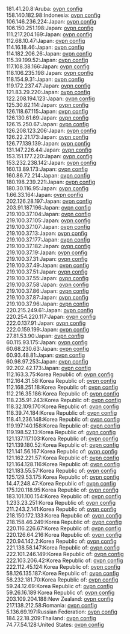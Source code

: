 181.41.20.8:Aruba: [ovpn config](vpn/181_41_20_8.ovpn)  
158.140.182.98:Indonesia: [ovpn config](vpn/158_140_182_98.ovpn)  
106.146.236.224:Japan: [ovpn config](vpn/106_146_236_224.ovpn)  
106.150.251.198:Japan: [ovpn config](vpn/106_150_251_198.ovpn)  
111.217.204.169:Japan: [ovpn config](vpn/111_217_204_169.ovpn)  
112.68.10.47:Japan: [ovpn config](vpn/112_68_10_47.ovpn)  
114.16.18.46:Japan: [ovpn config](vpn/114_16_18_46.ovpn)  
114.182.206.26:Japan: [ovpn config](vpn/114_182_206_26.ovpn)  
115.39.199.52:Japan: [ovpn config](vpn/115_39_199_52.ovpn)  
117.108.38.166:Japan: [ovpn config](vpn/117_108_38_166.ovpn)  
118.106.235.198:Japan: [ovpn config](vpn/118_106_235_198.ovpn)  
118.154.9.31:Japan: [ovpn config](vpn/118_154_9_31.ovpn)  
119.172.237.47:Japan: [ovpn config](vpn/119_172_237_47.ovpn)  
121.83.29.220:Japan: [ovpn config](vpn/121_83_29_220.ovpn)  
122.208.194.123:Japan: [ovpn config](vpn/122_208_194_123.ovpn)  
125.30.82.114:Japan: [ovpn config](vpn/125_30_82_114.ovpn)  
126.118.67.115:Japan: [ovpn config](vpn/126_118_67_115.ovpn)  
126.130.61.69:Japan: [ovpn config](vpn/126_130_61_69.ovpn)  
126.15.250.67:Japan: [ovpn config](vpn/126_15_250_67.ovpn)  
126.208.123.206:Japan: [ovpn config](vpn/126_208_123_206.ovpn)  
126.22.21.173:Japan: [ovpn config](vpn/126_22_21_173.ovpn)  
126.77.139.139:Japan: [ovpn config](vpn/126_77_139_139.ovpn)  
131.147.226.44:Japan: [ovpn config](vpn/131_147_226_44.ovpn)  
153.151.177.220:Japan: [ovpn config](vpn/153_151_177_220.ovpn)  
153.232.238.142:Japan: [ovpn config](vpn/153_232_238_142.ovpn)  
160.13.89.173:Japan: [ovpn config](vpn/160_13_89_173.ovpn)  
160.86.72.214:Japan: [ovpn config](vpn/160_86_72_214.ovpn)  
180.198.239.221:Japan: [ovpn config](vpn/180_198_239_221.ovpn)  
180.30.116.95:Japan: [ovpn config](vpn/180_30_116_95.ovpn)  
1.66.33.164:Japan: [ovpn config](vpn/1_66_33_164.ovpn)  
202.126.28.197:Japan: [ovpn config](vpn/202_126_28_197.ovpn)  
203.91.187.196:Japan: [ovpn config](vpn/203_91_187_196.ovpn)  
219.100.37.104:Japan: [ovpn config](vpn/219_100_37_104.ovpn)  
219.100.37.105:Japan: [ovpn config](vpn/219_100_37_105.ovpn)  
219.100.37.107:Japan: [ovpn config](vpn/219_100_37_107.ovpn)  
219.100.37.13:Japan: [ovpn config](vpn/219_100_37_13.ovpn)  
219.100.37.177:Japan: [ovpn config](vpn/219_100_37_177.ovpn)  
219.100.37.182:Japan: [ovpn config](vpn/219_100_37_182.ovpn)  
219.100.37.19:Japan: [ovpn config](vpn/219_100_37_19.ovpn)  
219.100.37.31:Japan: [ovpn config](vpn/219_100_37_31.ovpn)  
219.100.37.49:Japan: [ovpn config](vpn/219_100_37_49.ovpn)  
219.100.37.51:Japan: [ovpn config](vpn/219_100_37_51.ovpn)  
219.100.37.55:Japan: [ovpn config](vpn/219_100_37_55.ovpn)  
219.100.37.58:Japan: [ovpn config](vpn/219_100_37_58.ovpn)  
219.100.37.86:Japan: [ovpn config](vpn/219_100_37_86.ovpn)  
219.100.37.87:Japan: [ovpn config](vpn/219_100_37_87.ovpn)  
219.100.37.96:Japan: [ovpn config](vpn/219_100_37_96.ovpn)  
220.215.249.61:Japan: [ovpn config](vpn/220_215_249_61.ovpn)  
220.254.220.117:Japan: [ovpn config](vpn/220_254_220_117.ovpn)  
222.0.137.91:Japan: [ovpn config](vpn/222_0_137_91.ovpn)  
222.0.159.199:Japan: [ovpn config](vpn/222_0_159_199.ovpn)  
27.81.53.90:Japan: [ovpn config](vpn/27_81_53_90.ovpn)  
60.115.93.175:Japan: [ovpn config](vpn/60_115_93_175.ovpn)  
60.68.230.63:Japan: [ovpn config](vpn/60_68_230_63.ovpn)  
60.93.48.81:Japan: [ovpn config](vpn/60_93_48_81.ovpn)  
60.98.97.253:Japan: [ovpn config](vpn/60_98_97_253.ovpn)  
92.202.42.173:Japan: [ovpn config](vpn/92_202_42_173.ovpn)  
112.163.3.75:Korea Republic of: [ovpn config](vpn/112_163_3_75.ovpn)  
112.164.31.58:Korea Republic of: [ovpn config](vpn/112_164_31_58.ovpn)  
112.168.251.18:Korea Republic of: [ovpn config](vpn/112_168_251_18.ovpn)  
112.216.35.186:Korea Republic of: [ovpn config](vpn/112_216_35_186.ovpn)  
118.235.91.243:Korea Republic of: [ovpn config](vpn/118_235_91_243.ovpn)  
118.32.109.170:Korea Republic of: [ovpn config](vpn/118_32_109_170.ovpn)  
118.39.74.184:Korea Republic of: [ovpn config](vpn/118_39_74_184.ovpn)  
118.41.236.148:Korea Republic of: [ovpn config](vpn/118_41_236_148.ovpn)  
119.197.140.158:Korea Republic of: [ovpn config](vpn/119_197_140_158.ovpn)  
119.198.52.13:Korea Republic of: [ovpn config](vpn/119_198_52_13.ovpn)  
121.137.117.103:Korea Republic of: [ovpn config](vpn/121_137_117_103.ovpn)  
121.139.180.52:Korea Republic of: [ovpn config](vpn/121_139_180_52.ovpn)  
121.141.56.167:Korea Republic of: [ovpn config](vpn/121_141_56_167.ovpn)  
121.162.221.57:Korea Republic of: [ovpn config](vpn/121_162_221_57.ovpn)  
121.164.128.116:Korea Republic of: [ovpn config](vpn/121_164_128_116.ovpn)  
121.183.55.57:Korea Republic of: [ovpn config](vpn/121_183_55_57.ovpn)  
125.129.53.175:Korea Republic of: [ovpn config](vpn/125_129_53_175.ovpn)  
14.47.248.47:Korea Republic of: [ovpn config](vpn/14_47_248_47.ovpn)  
175.120.118.95:Korea Republic of: [ovpn config](vpn/175_120_118_95.ovpn)  
183.101.100.154:Korea Republic of: [ovpn config](vpn/183_101_100_154.ovpn)  
1.233.23.251:Korea Republic of: [ovpn config](vpn/1_233_23_251.ovpn)  
211.243.2.141:Korea Republic of: [ovpn config](vpn/211_243_2_141.ovpn)  
218.150.172.133:Korea Republic of: [ovpn config](vpn/218_150_172_133.ovpn)  
218.158.46.249:Korea Republic of: [ovpn config](vpn/218_158_46_249.ovpn)  
220.116.226.67:Korea Republic of: [ovpn config](vpn/220_116_226_67.ovpn)  
220.126.64.216:Korea Republic of: [ovpn config](vpn/220_126_64_216.ovpn)  
220.94.142.2:Korea Republic of: [ovpn config](vpn/220_94_142_2.ovpn)  
221.138.58.147:Korea Republic of: [ovpn config](vpn/221_138_58_147.ovpn)  
222.101.246.149:Korea Republic of: [ovpn config](vpn/222_101_246_149.ovpn)  
222.103.206.42:Korea Republic of: [ovpn config](vpn/222_103_206_42.ovpn)  
222.112.45.124:Korea Republic of: [ovpn config](vpn/222_112_45_124.ovpn)  
58.126.135.187:Korea Republic of: [ovpn config](vpn/58_126_135_187.ovpn)  
58.232.181.70:Korea Republic of: [ovpn config](vpn/58_232_181_70.ovpn)  
59.24.12.69:Korea Republic of: [ovpn config](vpn/59_24_12_69.ovpn)  
59.26.16.189:Korea Republic of: [ovpn config](vpn/59_26_16_189.ovpn)  
203.109.204.188:New Zealand: [ovpn config](vpn/203_109_204_188.ovpn)  
217.138.212.58:Romania: [ovpn config](vpn/217_138_212_58.ovpn)  
5.136.69.197:Russian Federation: [ovpn config](vpn/5_136_69_197.ovpn)  
184.22.18.209:Thailand: [ovpn config](vpn/184_22_18_209.ovpn)  
74.77.54.128:United States: [ovpn config](vpn/74_77_54_128.ovpn)  

